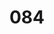 ---
title: "084"
fact: "The tiny pocket inside one of your jean pockets (you know, the one you never use) was originally designed to store your pocket watch."
---